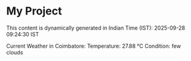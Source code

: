 # My Project

This content is dynamically generated in Indian Time (IST): 2025-09-28 09:24:30 IST


Current Weather in Coimbatore:
Temperature: 27.88 °C
Condition: few clouds
